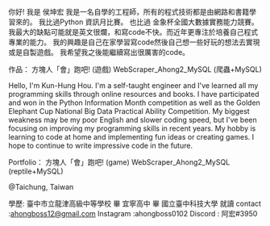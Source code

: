 你好! 我是 侯坤宏 我是一名自學的工程師，所有的程式技術都是由網路和書籍學習來的。 我比過Python 資訊月比賽。 也比過 金象杯全國大數據實務能力競賽。 我最大的缺點可能就是英文很爛，和寫code不快。而近年更專注於培養自己程式專業的能力。 我的興趣是自己在家學習寫code然後自己想一些好玩的想法去實現或是自製遊戲。 我希望我之後能繼續寫出很厲害的code。

作品： 方塊人「會」跑吧! (遊戲) WebScraper_Ahong2_MySQL (爬蟲+MySQL)

Hello, I'm Kun-Hung Hou. I'm a self-taught engineer and I've learned all my programming skills through online resources and books. I have participated and won in the Python Information Month competition as well as the Golden Elephant Cup National Big Data Practical Ability Competition. My biggest weakness may be my poor English and slower coding speed, but I've been focusing on improving my programming skills in recent years. My hobby is learning to code at home and implementing fun ideas or creating games. I hope to continue to write impressive code in the future.

Portfolio： 方塊人「會」跑吧! (game) WebScraper_Ahong2_MySQL (reptile+MySQL)

@Taichung, Taiwan

學歷: 臺中市立龍津高級中等學校 畢 宜寧高中 畢 國立臺中科技大學 就讀 contact :ahongboss12@gmail.com Instagram :ahongboss0102 Discord : 阿宏#3950

